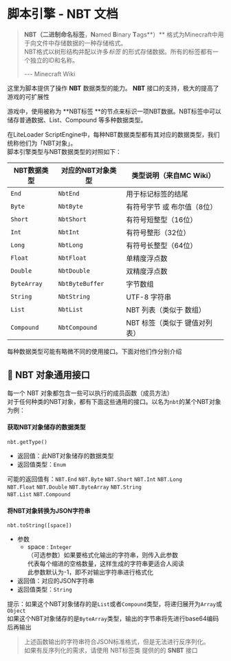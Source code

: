 # 脚本引擎 - NBT 文档

> **NBT（二进制命名标签**，**N**amed **B**inary **T**ags**）** 格式为Minecraft中用于向文件中存储数据的一种存储格式。   
> NBT格式以树形结构并配以许多*标签* 的形式存储数据。所有的标签都有一个独立的ID和名称。
>
> --- Minecraft Wiki

这里为脚本提供了操作 **NBT** 数据类型的能力。 **NBT** 接口的支持，极大的提高了游戏的可扩展性

游戏中，使用被称为 **NBT标签 **的节点来标识一项NBT数据。NBT标签中可以储存普通数据、List、Compound 等多种数据类型。   

在LiteLoader ScriptEngine中，每种NBT数据类型都有其对应的数据类型，我们统称他们为「NBT对象」。  
脚本引擎类型与NBT数据类型的对照如下：

| NBT数据类型 | 对应的NBT对象类型 | 类型说明（来自MC Wiki）       |
| ----------- | ----------------- | ----------------------------- |
| `End`       | `NbtEnd`          | 用于标记标签的结尾            |
| `Byte`      | `NbtByte`         | 有符号字节 或 布尔值（8位）   |
| `Short`     | `NbtShort`        | 有符号短整型（16位）          |
| `Int`       | `NbtInt`          | 有符号整形（32位）            |
| `Long`      | `NbtLong`         | 有符号长整型（64位）          |
| `Float`     | `NbtFloat`        | 单精度浮点数                  |
| `Double`    | `NbtDouble`       | 双精度浮点数                  |
| `ByteArray` | `NbtByteBuffer`   | 字节数组                      |
| `String`    | `NbtString`       | UTF-8 字符串                  |
| `List`      | `NbtList`         | NBT 列表（类似于 数组）       |
| `Compound`  | `NbtCompound`     | NBT 标签（类似于 键值对列表） |

每种数据类型可能有略微不同的使用接口。下面对他们作分别介绍

## 🎈  NBT 对象通用接口

每一个 NBT 对象都包含一些可以执行的成员函数（成员方法）  
对于任何种类的NBT对象，都有下面这些通用的接口。以名为`nbt`的某个NBT对象为例：

#### 获取NBT对象储存的数据类型

`nbt.getType()`

- 返回值：此NBT对象储存的数据类型
- 返回值类型：`Enum`

可能的返回值有：`NBT.End` `NBT.Byte` `NBT.Short` `NBT.Int` `NBT.Long`   
`NBT.Float` `NBT.Double` `NBT.ByteArray` `NBT.String`  
`NBT.List` `NBT.Compound`

#### 将NBT对象转换为JSON字符串

`nbt.toString([space])`

- 参数
  - space : `Integer`  
    （可选参数）如果要格式化输出的字符串，则传入此参数  
    代表每个缩进的空格数量，这样生成的字符串更适合人阅读  
    此参数默认为-1，即不对输出字符串进行格式化
- 返回值：对应的JSON字符串
- 返回值类型：`String`

提示：如果这个NBT对象储存的是`List`或者`Compound`类型，将递归展开为`Array`或`Object`  
如果这个NBT对象储存的是`ByteArray`类型，输出的字节串将先进行base64编码后再输出

> 上述函数输出的字符串符合JSON标准格式，但是无法进行反序列化。  
> 如果有反序列化的需求，请使用 NBT标签类 提供的的 **SNBT** 接口
